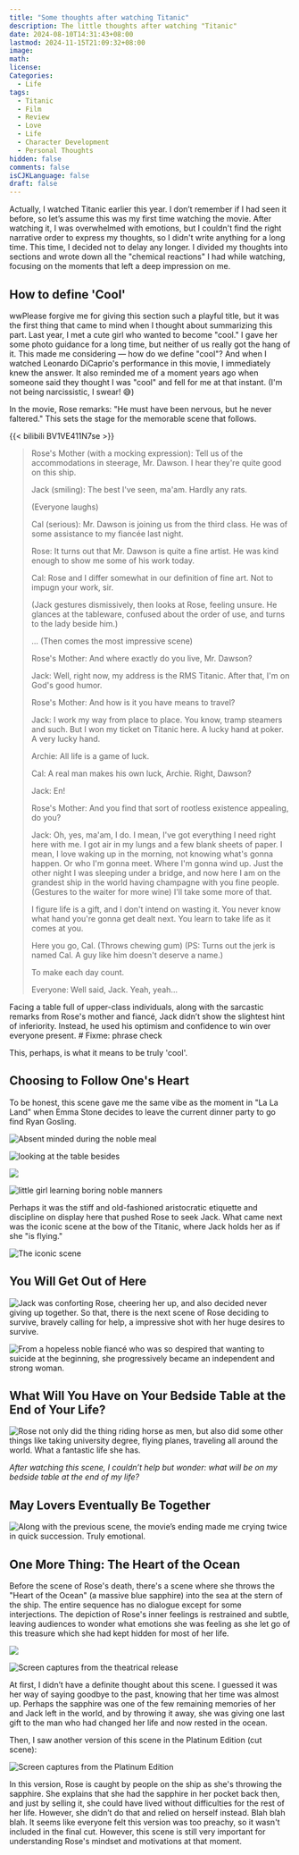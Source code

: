 ```yaml
---
title: "Some thoughts after watching Titanic"
description: The little thoughts after watching "Titanic"
date: 2024-08-10T14:31:43+08:00
lastmod: 2024-11-15T21:09:32+08:00
image: 
math: 
license: 
Categories:
  - Life
tags:
  - Titanic
  - Film
  - Review
  - Love
  - Life
  - Character Development
  - Personal Thoughts
hidden: false
comments: false
isCJKLanguage: false
draft: false
---
```


Actually, I watched Titanic earlier this year. I don’t remember if I had seen it before, so let’s assume this was my first time watching the movie. After watching it, I was overwhelmed with emotions, but I couldn't find the right narrative order to express my thoughts, so I didn't write anything for a long time. This time, I decided not to delay any longer. I divided my thoughts into sections and wrote down all the "chemical reactions" I had while watching, focusing on the moments that left a deep impression on me.

## How to define 'Cool'

wwPlease forgive me for giving this section such a playful title, but it was the first thing that came to mind when I thought about summarizing this part. Last year, I met a cute girl who wanted to become "cool." I gave her some photo guidance for a long time, but neither of us really got the hang of it. This made me considering — how do we define "cool"? And when I watched Leonardo DiCaprio's performance in this movie, I immediately knew the answer. It also reminded me of a moment years ago when someone said they thought I was "cool" and fell for me at that instant. (I'm not being narcissistic, I swear! 😅)

In the movie, Rose remarks: "He must have been nervous, but he never faltered." This sets the stage for the memorable scene that follows.

{{< bilibili BV1VE411N7se >}}

> Rose's Mother (with a mocking expression): Tell us of the accommodations in steerage, Mr. Dawson. I hear they're quite good on this ship.
>
> Jack (smiling): The best I've seen, ma'am. Hardly any rats.
>
> (Everyone laughs)
>
> Cal (serious): Mr. Dawson is joining us from the third class. He was of some assistance to my fiancée last night.
>
> Rose: It turns out that Mr. Dawson is quite a fine artist. He was kind enough to show me some of his work today.
>
> Cal: Rose and I differ somewhat in our definition of fine art. Not to impugn your work, sir.
>
> (Jack gestures dismissively, then looks at Rose, feeling unsure. He glances at the tableware, confused about the order of use, and turns to the lady beside him.)
>
> ... (Then comes the most impressive scene)
>
> Rose's Mother: And where exactly do you live, Mr. Dawson?
> 
> Jack: Well, right now, my address is the RMS Titanic. After that, I'm on God's good humor.
> 
> Rose's Mother: And how is it you have means to travel?
> 
> Jack: I work my way from place to place. You know, tramp steamers and such. But I won my ticket on Titanic here. A lucky hand at poker. A very lucky hand.
> 
> Archie: All life is a game of luck.
> 
> Cal: A real man makes his own luck, Archie. Right, Dawson?
> 
> Jack: En!
> 
> Rose's Mother: And you find that sort of rootless existence appealing, do you?
> 
> Jack: Oh, yes, ma'am, I do. I mean, I've got everything I need right here with me. I got air in my lungs and a few blank sheets of paper. I mean, I love waking up in the morning, not knowing what's gonna happen. Or who I'm gonna meet. Where I'm gonna wind up. Just the other night I was sleeping under a bridge, and now here I am on the grandest ship in the world having champagne with you fine people. (Gestures to the waiter for more wine) I'll take some more of that.
> 
> I figure life is a gift, and I don't intend on wasting it. You never know what hand you're gonna get dealt next. You learn to take life as it comes at you.
> 
> Here you go, Cal. (Throws chewing gum) (PS: Turns out the jerk is named Cal. A guy like him doesn't deserve a name.)
> 
> To make each day count.
> 
> Everyone: Well said, Jack. Yeah, yeah...

Facing a table full of upper-class individuals, along with the sarcastic remarks from Rose's mother and fiancé, Jack didn’t show the slightest hint of inferiority. Instead, he used his optimism and confidence to win over everyone present. # Fixme: phrase check

This, perhaps, is what it means to be truly 'cool'.

## Choosing to Follow One's Heart

To be honest, this scene gave me the same vibe as the moment in "La La Land" when Emma Stone decides to leave the current dinner party to go find Ryan Gosling.

![Absent minded during the noble meal](assets/mpv-shot0047.jpg)

![looking at the table besides](assets/mpv-shot0048.jpg)

![](assets/mpv-shot0049.jpg)

![little girl learning boring noble manners](assets/mpv-shot0050.jpg) 

Perhaps it was the stiff and old-fashioned aristocratic etiquette and discipline on display here that pushed Rose to seek Jack. What came next was the iconic scene at the bow of the Titanic, where Jack holds her as if she "is flying."

![The iconic scene](assets/mpv-shot0051.jpg)

## You Will Get Out of Here

![Jack was conforting Rose, cheering her up, and also decided never giving up together. So that, there is the next scene of Rose deciding to survive, bravely calling for help, a impressive shot with her huge desires to survive.](assets/mpv-shot0053.jpg)

![From a hopeless noble fiancé who was so despired that wanting to suicide at the beginning, she progressively became an independent and strong woman.](assets/mpv-shot0052.jpg)

## What Will You Have on Your Bedside Table at the End of Your Life?

![Rose not only did the thing riding horse as men, but also did some other things like taking university degree, flying planes, traveling all around the world. What a fantastic life she has.](assets/mpv-shot0054.jpg)

*After watching this scene, I couldn’t help but wonder: what will be on my bedside table at the end of my life?*

## May Lovers Eventually Be Together

![Along with the previous scene, the movie’s ending made me crying twice in quick succession. Truly emotional.](assets/mpv-shot0055.jpg)

## One More Thing: The Heart of the Ocean

Before the scene of Rose's death, there's a scene where she throws the "Heart of the Ocean" (a massive blue sapphire) into the sea at the stern of the ship. The entire sequence has no dialogue except for some interjections. The depiction of Rose's inner feelings is restrained and subtle, leaving audiences to wonder what emotions she was feeling as she let go of this treasure which she had kept hidden for most of her life.

![](assets/mpv-shot0058.jpg)

![Screen captures from the theatrical release](assets/mpv-shot0059.jpg)

At first, I didn’t have a definite thought about this scene. I guessed it was her way of saying goodbye to the past, knowing that her time was almost up. Perhaps the sapphire was one of the few remaining memories of her and Jack left in the world, and by throwing it away, she was giving one last gift to the man who had changed her life and now rested in the ocean.

Then, I saw another version of this scene in the Platinum Edition (cut scene):

![Screen captures from the Platinum Edition](assets/image-20240928123749675.png)

In this version, Rose is caught by people on the ship as she's throwing the sapphire. She explains that she had the sapphire in her pocket back then, and just by selling it, she could have lived without difficulties for the rest of her life. However, she didn’t do that and relied on herself instead. Blah blah blah. It seems like everyone felt this version was too preachy, so it wasn't included in the final cut. However, this scene is still very important for understanding Rose's mindset and motivations at that moment.
